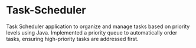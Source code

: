 # Task-Scheduler
 Task Scheduler application to organize and manage tasks based on priority levels using Java. 
 Implemented a priority queue to automatically order tasks, ensuring high-priority tasks are addressed first.
